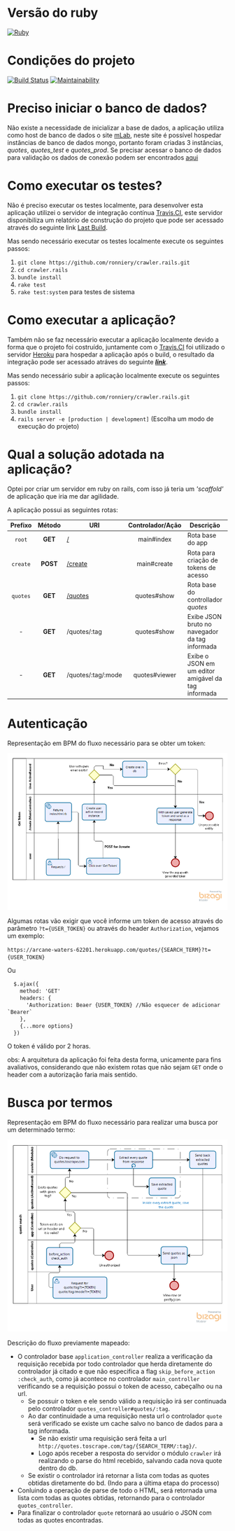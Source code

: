 # Versão do ruby
  [![Ruby](https://img.shields.io/badge/ruby-2.5.3p105-yellowgreen.svg)](https://rubyinstaller.org/downloads/)  

# Condições do projeto
  [![Build Status](https://travis-ci.org/ronniery/crawler.rails.svg?branch=master)](https://travis-ci.org/ronniery/crawler.rails) 
  [![Maintainability](https://api.codeclimate.com/v1/badges/b52e77b44859c59e640c/maintainability)](https://codeclimate.com/github/ronniery/crawler.rails/maintainability)
  
# Preciso iniciar o banco de dados?
  Não existe a necessidade de inicializar a base de dados, a aplicação utiliza como host de banco de dados o site [mLab](https://mlab.com/), neste site é possível
  hospedar instâncias de banco de dados mongo, portanto foram criadas 3 instâncias, *quotes*, *quotes_test* e *quotes_prod*. 
  Se precisar acessar o banco de dados para validação os dados de conexão podem ser encontrados [aqui](https://github.com/ronniery/crawler.rails/blob/master/config/mongoid.yml)

# Como executar os testes?
  Não é preciso executar os testes localmente, para desenvolver esta aplicação utilizei o servidor de integração contínua
  [Travis.CI](https://travis-ci.org), este servidor disponibiliza um relatório de construção do projeto que pode ser acessado através do seguinte link [Last Build](https://travis-ci.org/ronniery/crawler.rails).
  
  Mas sendo necessário executar os testes localmente execute os seguintes passos: <br>
  
  1. `git clone https://github.com/ronniery/crawler.rails.git`
  2. `cd crawler.rails`
  3. `bundle install`
  4. `rake test`
  5. `rake test:system` para testes de sistema

# Como executar a aplicação?
  Também não se faz necessário executar a aplicação localmente devido a forma que o projeto foi costruído, juntamente com o [Travis.CI](https://travis-ci.org)
  foi utilizado o servidor [Heroku](https://www.heroku.com/) para hospedar a aplicação após o build, o resultado da integração pode ser acessado atráves do seguinte <b>*[link](https://arcane-waters-62201.herokuapp.com/)*</b>.
  
  Mas sendo necessário subir a aplicação localmente execute os seguintes passos:
  
  1. `git clone https://github.com/ronniery/crawler.rails.git`
  2. `cd crawler.rails`
  3. `bundle install`
  4. `rails server -e [production | development]` (Escolha um modo de execução do projeto)

# Qual a solução adotada na aplicação?
  Optei por criar um servidor em ruby on rails, com isso já teria um *'scaffold'* de aplicação que iria me dar agilidade. 
  
  A aplicação possui as seguintes rotas:
  
  | Prefixo | Método | URI  | Controlador/Ação | Descrição | Seguro
  | :---: | :---: | --- | :---: | --- | :---: |
  | `root` | **GET** | [/](https://arcane-waters-62201.herokuapp.com/) | main#index | Rota base do app | ✗ |
  | `create` | **POST** | [/create](https://arcane-waters-62201.herokuapp.com/create) | main#create | Rota para criação de tokens de acesso | ✗ |
  | `quotes` | **GET** | [/quotes](https://arcane-waters-62201.herokuapp.com/quotes) | quotes#show | Rota base do controllador *quotes* | ✓ |
  | - | **GET** | /quotes/:tag | quotes#show | Exibe JSON bruto no navegador da tag informada | ✓ |
  | - | **GET** | /quotes/:tag/:mode | quotes#viewer | Exibe o JSON em um editor amigável da tag informada | ✓ |
  
  # Autenticação
  
  Representação em BPM do fluxo necessário para se obter um token:
  
  ![token_creation.png](https://github.com/ronniery/crawler.rails/blob/master/artifacts/token_creation.png)
  
  Algumas rotas vão exigir que você informe um token de acesso através do parâmetro `?t={USER_TOKEN}` ou através do header `Authorization`, 
  vejamos um exemplo:
  
  `https://arcane-waters-62201.herokuapp.com/quotes/{SEARCH_TERM}?t={USER_TOKEN}`
  
  Ou
  
  ```
    $.ajax({
      method: 'GET'
      headers: {
        'Authorization: Beaer {USER_TOKEN} //Não esquecer de adicionar `Bearer`
      },
      {...more options}
    })
  ```
  
   O token é válido por 2 horas.
  
  obs: A arquitetura da aplicação foi feita desta forma, unicamente para fins avaliativos, considerando que não existem rotas que não sejam `GET`
  onde o header com a autorização faria mais sentido.
  
  # Busca por termos
  
  Representação em BPM do fluxo necessário para realizar uma busca por um determinado termo:
  
  ![token_creation.png](https://github.com/ronniery/crawler.rails/blob/master/artifacts/quote_search.png)
  
  Descrição do fluxo previamente mapeado:
  
  * O controlador base `application_controller` realiza a verificação da requisição recebida por todo controlador que herda diretamente do controlador já citado e que não especifica a flag `skip_before_action :check_auth`,
  como já acontece no controlador `main_controller` verificando se a requisição possui o token de acesso, cabeçalho ou na url.
    - Se possuir o token e ele sendo válido a requisição irá ser continuada pelo controlador `quotes_controller#quotes/:tag`.
    - Ao dar continuidade a uma requisição nesta url o controlador `quote` será verificado se existe um cache salvo no banco de dados para a tag informada.
      - Se não existir uma requisição será feita a url `http://quotes.toscrape.com/tag/{SEARCH_TERM/:tag}/`.
      - Logo após receber a resposta do servidor o módulo `crawler` irá realizando o parse do html recebido, salvando cada nova quote dentro do db.
    - Se existir o controlador irá retornar a lista com todas as quotes obtidas diretamente do bd. (Indo para a última etapa do processo)
  * Conluindo a operação de parse de todo o HTML, será retornada uma lista com todas as quotes obtidas, retornando para o controlador `quotes_controller`.
  * Para finalizar o controlador `quote` retornará ao usuário o JSON com todas as quotes encontradas.

  
